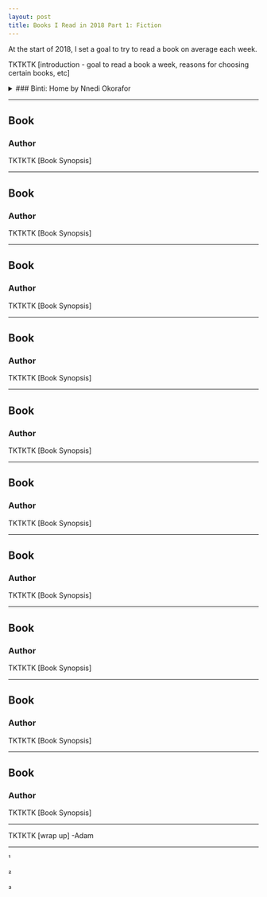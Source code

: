 ```yaml
---
layout: post
title: Books I Read in 2018 Part 1: Fiction
---
```


At the start of 2018, I set a goal to try to read a book on average each week. 

TKTKTK [introduction - goal to read a book a week, reasons for choosing certain books, etc]


<details>
<summary class="mediaoverview">### Binti: Home by Nnedi Okorafor </summary>
<img class="mediaimg" src="/../images/bintihome.jpg">
<p class="mediatext">
TKTKTK [Book Synopsis]
</p>
</details>

***

## Book
### Author
TKTKTK [Book Synopsis]

***

## Book
### Author
TKTKTK [Book Synopsis]

***

## Book
### Author
TKTKTK [Book Synopsis]

***

## Book
### Author
TKTKTK [Book Synopsis]

***

## Book
### Author
TKTKTK [Book Synopsis]

***

## Book
### Author
TKTKTK [Book Synopsis]

***

## Book
### Author
TKTKTK [Book Synopsis]

***

## Book
### Author
TKTKTK [Book Synopsis]

***

## Book
### Author
TKTKTK [Book Synopsis]

***

## Book
### Author
TKTKTK [Book Synopsis]

***


TKTKTK [wrap up]
-Adam


***
¹

²

³

